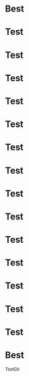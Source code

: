 # Best
# Test
# Test
# Test
# Test
# Test
# Test
# Test
# Test
# Test
# Test
# Test
# Test
# Test
# Test
# Best
TestGit

